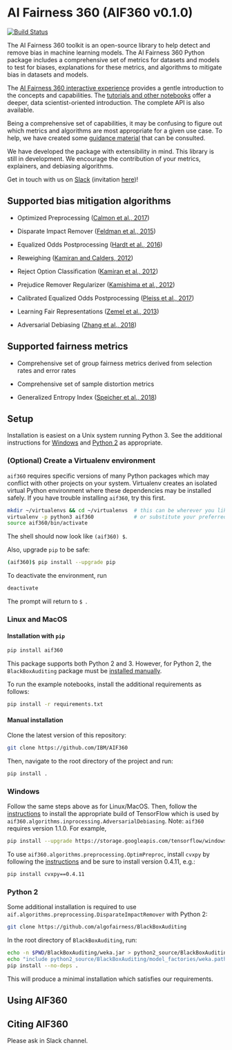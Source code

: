 # AI Fairness 360 (AIF360 v0.1.0)

[![Build Status](https://travis-ci.com/IBM/AIF360.svg?branch=master)](https://travis-ci.com/IBM/AIF360)

The AI Fairness 360 toolkit is an open-source library to help detect and remove bias in machine learning models. The AI Fairness 360 Python package includes a comprehensive set of metrics for datasets and models to test for biases, explanations for these metrics, and algorithms to mitigate bias in datasets and models. 

The [AI Fairness 360 interactive experience](http://aif360.mybluemix.net/data) provides a gentle introduction to the concepts and capabilities. The [tutorials and other notebooks](./examples) offer a deeper, data scientist-oriented introduction. The complete API is also available.

Being a comprehensive set of capabilities, it may be confusing to figure out which metrics and algorithms are most appropriate for a given use case. To help, we have created some [guidance material](http://aif360.mybluemix.net/resources#guidance) that can be consulted.

We have developed the package with extensibility in mind. This library is still in development. We encourage the contribution of your metrics, explainers, and debiasing algorithms. 

Get in touch with us on [Slack](https://aif360.slack.com) (invitation [here](https://join.slack.com/t/aif360/shared_invite/enQtNDI5Nzg2NTk0MTMyLTU4N2UwODVmMTYxZWMwZmEzZmZkODdjMTk5NWUwZDNhNDhlMzNkZDNhOTYwZDNlODc1MTdjYzY5OTU2OWQ1ZmY))!


## Supported bias mitigation algorithms

* Optimized Preprocessing ([Calmon et al., 2017](http://papers.nips.cc/paper/6988-optimized-pre-processing-for-discrimination-prevention))


* Disparate Impact Remover ([Feldman et al., 2015](https://doi.org/10.1145/2783258.2783311)) 


* Equalized Odds Postprocessing ([Hardt et al., 2016](https://papers.nips.cc/paper/6374-equality-of-opportunity-in-supervised-learning)) 


* Reweighing ([Kamiran and Calders, 2012](http://doi.org/10.1007/s10115-011-0463-8))


* Reject Option Classification ([Kamiran et al., 2012](https://doi.org/10.1109/ICDM.2012.45))


* Prejudice Remover Regularizer ([Kamishima et al., 2012](https://rd.springer.com/chapter/10.1007/978-3-642-33486-3_3))


* Calibrated Equalized Odds Postprocessing ([Pleiss et al., 2017](https://papers.nips.cc/paper/7151-on-fairness-and-calibration))


* Learning Fair Representations ([Zemel et al., 2013](http://proceedings.mlr.press/v28/zemel13.html))


* Adversarial Debiasing ([Zhang et al., 2018](http://www.aies-conference.com/wp-content/papers/main/AIES_2018_paper_162.pdf))


## Supported fairness metrics

* Comprehensive set of group fairness metrics derived from selection rates and error rates


* Comprehensive set of sample distortion metrics


* Generalized Entropy Index ([Speicher et al., 2018](https://doi.org/10.1145/3219819.3220046)) 


## Setup

Installation is easiest on a Unix system running Python 3. See the additional instructions for [Windows](#windows) and [Python 2](#python-2) as appropriate.

### (Optional) Create a Virtualenv environment

`aif360` requires specific versions of many Python packages which may conflict with other projects on your system. Virtualenv creates an isolated virtual Python environment where these dependencies may be installed safely. If you have trouble installing `aif360`, try this first.

```bash
mkdir ~/virtualenvs && cd ~/virtualenvs  # this can be wherever you like storing virtualenvs
virtualenv -p python3 aif360             # or substitute your preferred version of Python
source aif360/bin/activate
```

The shell should now look like `(aif360) $`.

Also, upgrade `pip` to be safe:

```bash
(aif360)$ pip install --upgrade pip
```

To deactivate the environment, run

```bash
deactivate
```

The prompt will return to `$ `.

### Linux and MacOS

#### Installation with `pip`

```bash
pip install aif360
```

This package supports both Python 2 and 3. However, for Python 2, the `BlackBoxAuditing` package must be [installed manually](#python-2).

To run the example notebooks, install the additional requirements as follows:

```bash
pip install -r requirements.txt
```

#### Manual installation

Clone the latest version of this repository:

```bash
git clone https://github.com/IBM/AIF360
```

Then, navigate to the root directory of the project and run:

```bash
pip install .
```

### Windows

Follow the same steps above as for Linux/MacOS. Then, follow the [instructions](https://www.tensorflow.org/install/install_windows) to install the appropriate build of TensorFlow which is used by `aif360.algorithms.inprocessing.AdversarialDebiasing`. Note: `aif360` requires version 1.1.0. For example,

```bash
pip install --upgrade https://storage.googleapis.com/tensorflow/windows/cpu/tensorflow-1.1.0-cp35-cp35m-win_amd64.whl
```

To use `aif360.algorithms.preprocessing.OptimPreproc`, install `cvxpy` by following the [instructions](http://www.cvxpy.org/install/index.html#windows) and be sure to install version 0.4.11, e.g.:

```bash
pip install cvxpy==0.4.11
```

### Python 2

Some additional installation is required to use `aif.algorithms.preprocessing.DisparateImpactRemover` with Python 2:

```bash
git clone https://github.com/algofairness/BlackBoxAuditing
```

In the root directory of `BlackBoxAuditing`, run:

```bash
echo -n $PWD/BlackBoxAuditing/weka.jar > python2_source/BlackBoxAuditing/model_factories/weka.path
echo "include python2_source/BlackBoxAuditing/model_factories/weka.path" >> MANIFEST.in
pip install --no-deps .
```

This will produce a minimal installation which satisfies our requirements.

## Using AIF360


## Citing AIF360

   Please ask in Slack channel.
